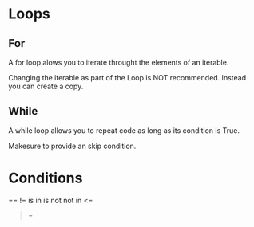
# Loops

## For
A for loop alows you to iterate throught the elements of an iterable.

Changing the iterable as part of the Loop is NOT recommended. Instead you can create a copy. 

## While

A while loop allows you to repeat code as long as its condition is True. 

Makesure to provide an skip condition. 

# Conditions

==
!=
is
in
is not
not in 
<=
>=

